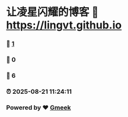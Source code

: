 # 让凌星闪耀的博客 :link: https://lingvt.github.io 
### :page_facing_up: [1](https://lingvt.github.io/tag.html) 
### :speech_balloon: 0 
### :hibiscus: 6 
### :alarm_clock: 2025-08-21 11:24:11 
### Powered by :heart: [Gmeek](https://github.com/Meekdai/Gmeek)
